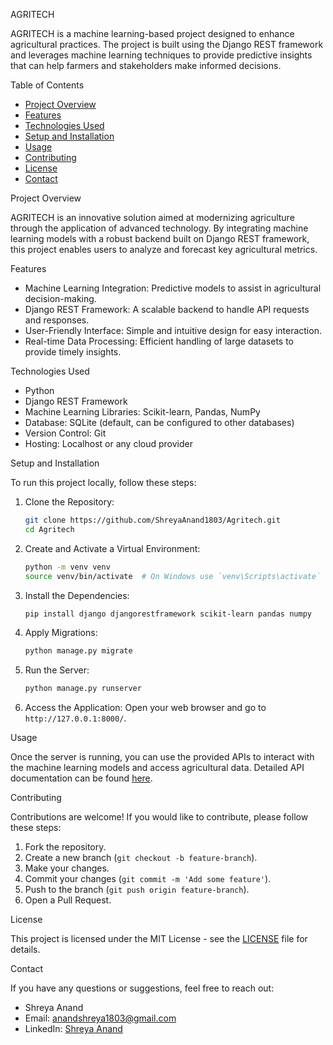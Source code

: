  AGRITECH

AGRITECH is a machine learning-based project designed to enhance agricultural practices. The project is built using the Django REST framework and leverages machine learning techniques to provide predictive insights that can help farmers and stakeholders make informed decisions.

 Table of Contents

- [Project Overview](#project-overview)
- [Features](#features)
- [Technologies Used](#technologies-used)
- [Setup and Installation](#setup-and-installation)
- [Usage](#usage)
- [Contributing](#contributing)
- [License](#license)
- [Contact](#contact)

 Project Overview

AGRITECH is an innovative solution aimed at modernizing agriculture through the application of advanced technology. By integrating machine learning models with a robust backend built on Django REST framework, this project enables users to analyze and forecast key agricultural metrics. 

 Features

- Machine Learning Integration: Predictive models to assist in agricultural decision-making.
- Django REST Framework: A scalable backend to handle API requests and responses.
- User-Friendly Interface: Simple and intuitive design for easy interaction.
- Real-time Data Processing: Efficient handling of large datasets to provide timely insights.

 Technologies Used

- Python
- Django REST Framework
- Machine Learning Libraries: Scikit-learn, Pandas, NumPy
- Database: SQLite (default, can be configured to other databases)
- Version Control: Git
- Hosting: Localhost or any cloud provider

 Setup and Installation

To run this project locally, follow these steps:

1. Clone the Repository:
   ```bash
   git clone https://github.com/ShreyaAnand1803/Agritech.git
   cd Agritech
   ```

2. Create and Activate a Virtual Environment:
   ```bash
   python -m venv venv
   source venv/bin/activate  # On Windows use `venv\Scripts\activate`
   ```

3. Install the Dependencies:
   ```bash
   pip install django djangorestframework scikit-learn pandas numpy
   ```

4. Apply Migrations:
   ```bash
   python manage.py migrate
   ```

5. Run the Server:
   ```bash
   python manage.py runserver
   ```

6. Access the Application:
   Open your web browser and go to `http://127.0.0.1:8000/`.

Usage

Once the server is running, you can use the provided APIs to interact with the machine learning models and access agricultural data. Detailed API documentation can be found [here](#).

Contributing

Contributions are welcome! If you would like to contribute, please follow these steps:

1. Fork the repository.
2. Create a new branch (`git checkout -b feature-branch`).
3. Make your changes.
4. Commit your changes (`git commit -m 'Add some feature'`).
5. Push to the branch (`git push origin feature-branch`).
6. Open a Pull Request.

 License

This project is licensed under the MIT License - see the [LICENSE](LICENSE) file for details.

 Contact

If you have any questions or suggestions, feel free to reach out:

- Shreya Anand
- Email: anandshreya1803@gmail.com
- LinkedIn: [Shreya Anand](https://www.linkedin.com/in/shreya-anand-32311b292)
